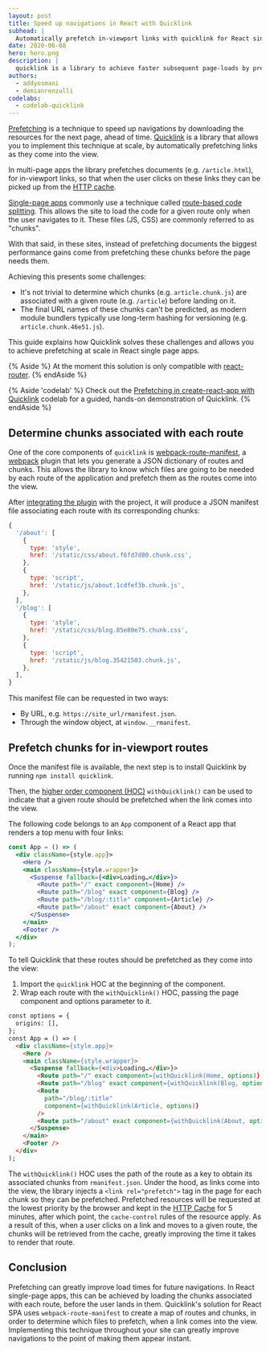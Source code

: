 ```yaml
---
layout: post
title: Speed up navigations in React with Quicklink
subhead: |
  Automatically prefetch in-viewport links with quicklink for React single page applications.
date: 2020-06-08
hero: hero.png
description: |
  quicklink is a library to achieve faster subsequent page-loads by prefetching in-viewport links during idle time.
authors:
  - addyosmani
  - demianrenzulli
codelabs:
  - codelab-quicklink
---
```


[Prefetching](https://web.dev/link-prefetch/) is a technique to speed up navigations by downloading the resources for the next page, ahead of time. [Quicklink](https://github.com/GoogleChromeLabs/quicklink) is a library that allows you to implement this technique at scale, by automatically prefetching links as they come into the view.

In multi-page apps the library prefetches documents (e.g. `/article.html`), for in-viewport links, so that when the user clicks on these links they can be picked up from the [HTTP cache](https://web.dev/http-cache/).

[Single-page apps](https://en.wikipedia.org/wiki/Single-page_application) commonly use a technique called [route-based code splitting](https://web.dev/reduce-javascript-payloads-with-code-splitting/). This allows the site to load the code for a given route only when the user navigates to it. These files (JS, CSS) are commonly referred to as "chunks".

With that said, in these sites, instead of prefetching documents the biggest performance gains come from prefetching these chunks before the page needs them.

Achieving this presents some challenges:

- It's not trivial to determine which chunks (e.g. `article.chunk.js`) are associated with a given route (e.g. `/article`) before landing on it.
- The final URL names of these chunks can't be predicted, as modern module bundlers typically use long-term hashing for versioning (e.g. `article.chunk.46e51.js`).

This guide explains how Quicklink solves these challenges and allows you to achieve prefetching at scale in React single page apps.

{% Aside %}
At the moment this solution is only compatible with [react-router](https://www.npmjs.com/package/react-router).
{% endAside %}

{% Aside 'codelab' %}
  Check out the [Prefetching in create-react-app with Quicklink](/codelab-quicklink/)
  codelab for a guided, hands-on demonstration of Quicklink.
{% endAside %}

## Determine chunks associated with each route

One of the core components of `quicklink` is [webpack-route-manifest](https://github.com/lukeed/webpack-route-manifest), a [webpack](https://webpack.js.org/) plugin that lets you generate a JSON dictionary of routes and chunks.
This allows the library to know which files are going to be needed by each route of the application and prefetch them as the routes come into the view.

After [integrating the plugin](https://github.com/lukeed/webpack-route-manifest#install) with the project, it will produce a JSON manifest file associating each route with its corresponding chunks:

```javascript
{
  '/about': [
    {
      type: 'style',
      href: '/static/css/about.f6fd7d80.chunk.css',
    },
    {
      type: 'script',
      href: '/static/js/about.1cdfef3b.chunk.js',
    },
  ],
  '/blog': [
    {
      type: 'style',
      href: '/static/css/blog.85e80e75.chunk.css',
    },
    {
      type: 'script',
      href: '/static/js/blog.35421503.chunk.js',
    },
  ],
}
```

This manifest file can be requested in two ways:

- By URL, e.g. `https://site_url/rmanifest.json`.
- Through the window object, at `window.__rmanifest`.

## Prefetch chunks for in-viewport routes

Once the manifest file is available, the next step is to install Quicklink by running `npm install quicklink`.

Then, the [higher order component (HOC)](https://reactjs.org/docs/higher-order-components.html) `withQuicklink()` can be used to indicate that a given route should be prefetched when the link comes into the view.

The following code belongs to an `App` component of a React app that renders a top menu with four links:

```jsx
const App = () => (
  <div className={style.app}>
    <Hero />
    <main className={style.wrapper}>
      <Suspense fallback={<div>Loading…</div>}>
        <Route path="/" exact component={Home} />
        <Route path="/blog" exact component={Blog} />
        <Route path="/blog/:title" component={Article} />
        <Route path="/about" exact component={About} />
      </Suspense>
    </main>
    <Footer />
  </div>
);
```

To tell Quicklink that these routes should be prefetched as they come into the view:

1. Import the `quicklink` HOC at the beginning of the component.
1. Wrap each route with the `withQuicklink()` HOC, passing the page component and options parameter to it.

```html
const options = {
  origins: [],
};
const App = () => (
  <div className={style.app}>
    <Hero />
    <main className={style.wrapper}>
      <Suspense fallback={<div>Loading…</div>}>
        <Route path="/" exact component={withQuicklink(Home, options)} />
        <Route path="/blog" exact component={withQuicklink(Blog, options)} />
        <Route
          path="/blog/:title"
          component={withQuicklink(Article, options)}
        />
        <Route path="/about" exact component={withQuicklink(About, options)} />
      </Suspense>
    </main>
    <Footer />
  </div>
);
```

The `withQuicklink()` HOC uses the path of the route as a key to obtain its associated chunks from `rmanifest.json`.
Under the hood, as links come into the view, the library injects a `<link rel="prefetch">` tag in the page for each chunk so they can be prefetched.
Prefetched resources will be requested at the lowest priority by the browser and kept in the [HTTP Cache](https://web.dev/http-cache/) for 5 minutes, after which point, the `cache-control` rules of the resource apply.
As a result of this, when a user clicks on a link and moves to a given route, the chunks will be retrieved from the cache, greatly improving the time it takes to render that route.

## Conclusion

Prefetching can greatly improve load times for future navigations. In React single-page apps, this can be achieved by loading the chunks associated with each route, before the user lands in them.
Quicklink's solution for React SPA uses `webpack-route-manifest` to create a map of routes and chunks, in order to determine which files to prefetch, when a link comes into the view.
Implementing this technique throughout your site can greatly improve navigations to the point of making them appear instant.
